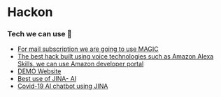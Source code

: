 # Hackon
### Tech we can use 🌱
<!-- BLOG-POST-LIST:START -->
- [For mail subscription we are going to use MAGIC](https://magic.link/)
- [The best hack built using voice technologies such as Amazon Alexa Skills,  we can use Amazon developer portal](https://chatbotsmagazine.com/how-to-develop-an-alexa-skill-in-under-10-minutes-8f288e26ba29)
- [DEMO Website](https://headtohealth.gov.au/)
- [Best use of JINA- AI ](https://github.com/jina-ai/examples/tree/master/audio-search)
- [Covid-19 AI chatbot using JINA](https://github.com/jina-ai/jina/blob/master/.github/pages/hello-world.md#-covid-19-chatbot)
<!-- BLOG-POST-LIST:END -->

